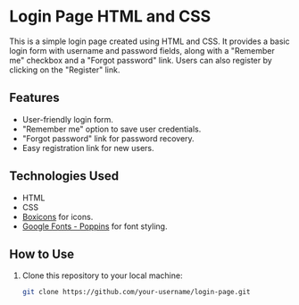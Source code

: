 # Login Page HTML and CSS

This is a simple login page created using HTML and CSS. It provides a basic login form with username and password fields, along with a "Remember me" checkbox and a "Forgot password" link. Users can also register by clicking on the "Register" link.

## Features

- User-friendly login form.
- "Remember me" option to save user credentials.
- "Forgot password" link for password recovery.
- Easy registration link for new users.

## Technologies Used

- HTML
- CSS
- [Boxicons](https://boxicons.com/) for icons.
- [Google Fonts - Poppins](https://fonts.google.com/specimen/Poppins) for font styling.

## How to Use

1. Clone this repository to your local machine:

   ```bash
   git clone https://github.com/your-username/login-page.git

